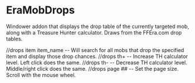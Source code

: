# EraMobDrops
Windower addon that displays the drop table of the currently targeted mob, along with a Treasure Hunter calculator. Draws from the FFEra.com drop tables.

//drops item item_name -- Will search for all mobs that drop the specified item and display those drop chances.
//drops th+ -- Increase TH calculator level. Left click does the same.
//drops th- -- Decrease TH calculator level. Middle/right click does the same.
//drops page ## -- Set the page size. Scroll with the mouse wheel.
